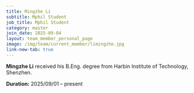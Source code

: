 ```yaml
---
title: Mingzhe Li
subtitle: Mphil Student
job_title: Mphil Student
category: master
join_date: 2025-09-04
layout: team_member_personal_page
image: /img/team/current_member/limingzhe.jpg
link-new-tab: true
---
```


**Mingzhe Li** received his B.Eng. degree from Harbin Institute of Technology, Shenzhen.

**Duration:** 2025/09/01 – present 